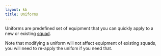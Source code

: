 ```yaml
---
layout: kb
title: Uniforms
---
```


Uniforms are predefined set of equipment that you can quickly apply to a new or existing [squad](squads.html).

Note that modifying a uniform will not affect equipment of existing squads, you will need to re-apply the unifom if you need that.